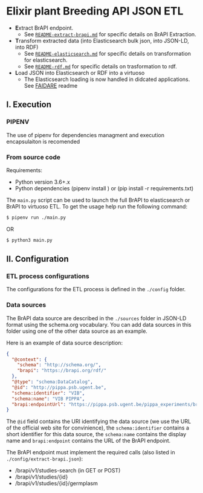 Elixir plant Breeding API JSON ETL
==================================

- **E**xtract BrAPI endpoint.
  - See [`README-extract-brapi.md`](README-extract-brapi.md) for specific details on BrAPI Extraction.
- **T**ransform extracted data (into Elasticsearch bulk json, into JSON-LD, into RDF)
  - See [`README-elasticsearch.md`](README-elasticsearch.md) for specific details on transformation for elasticsearch.
  - See [`README-rdf.md`](README-rdf.md) for specific details on trasformation to rdf.
- **L**oad JSON into Elasticsearch or RDF into a virtuoso
  - The Elasticsearch loading is now handled in didcated applications. See [FAIDARE](https://github.com/elixir-europe/plant-faidare) readme

## I. Execution






### PIPENV
The use of pipenv for dependencies managment and execution encapsulaiton is recomended
### From source code

Requirements:
- Python version 3.6+.x
- Python dependencies (pipenv install ) or (pip install -r requirements.txt)


The `main.py` script can be used to launch the full BrAPI to elasticsearch or BrAPI to virtuoso ETL. To get the usage help run the following command:

```sh
$ pipenv run ./main.py
```
OR
```sh
$ python3 main.py
```

## II. Configuration

### ETL process configurations

The configurations for the ETL process is defined in the `./config` folder.

### Data sources

The BrAPI data source are described in the `./sources` folder in JSON-LD format using the schema.org vocabulary.
You can add data sources in this folder using one of the other data source as an example.

Here is an example of data source description:
```json
{
  "@context": {
    "schema": "http://schema.org/",
    "brapi": "https://brapi.org/rdf/"
  },
  "@type": "schema:DataCatalog",
  "@id": "http://pippa.psb.ugent.be",
  "schema:identifier": "VIB",
  "schema:name": "VIB PIPPA",
  "brapi:endpointUrl": "https://pippa.psb.ugent.be/pippa_experiments/brapi/v1/"
} 
```

The `@id` field contains the URI identifying the data source (we use the URL of the official web site for convinience), the `schema:identifier` contains a short identifier for this data source, the `schema:name` contains the display name and `brapi:endpoint` contains the URL of the BrAPI endpoint.

The BrAPI endpoint must implement the required calls (also listed in `./config/extract-brapi.json`):
- /brapi/v1/studies-search (in GET or POST)
- /brapi/v1/studies/{id} 
- /brapi/v1/studies/{id}/germplasm
